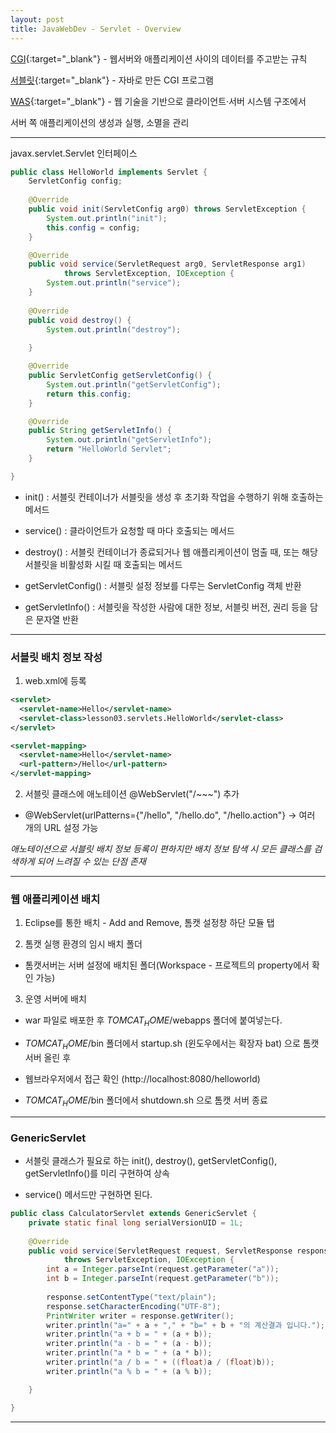 ```yaml
---
layout: post
title: JavaWebDev - Servlet - Overview
---
```


[CGI](https://ko.wikipedia.org/wiki/%EA%B3%B5%EC%9A%A9_%EA%B2%8C%EC%9D%B4%ED%8A%B8%EC%9B%A8%EC%9D%B4_%EC%9D%B8%ED%84%B0%ED%8E%98%EC%9D%B4%EC%8A%A4){:target="_blank"} - 웹서버와 애플리케이션 사이의 데이터를 주고받는 규칙

[서블릿](https://ko.wikipedia.org/wiki/%EC%9E%90%EB%B0%94_%EC%84%9C%EB%B8%94%EB%A6%BF){:target="_blank"} - 자바로 만든 CGI 프로그램

[WAS](https://ko.wikipedia.org/wiki/%EC%9B%B9_%EC%95%A0%ED%94%8C%EB%A6%AC%EC%BC%80%EC%9D%B4%EC%85%98_%EC%84%9C%EB%B2%84){:target="_blank"} - 웹 기술을 기반으로 클라이언트·서버 시스템 구조에서 

서버 쪽 애플리케이션의 생성과 실행, 소멸을 관리

---

javax.servlet.Servlet 인터페이스

```java
public class HelloWorld implements Servlet {
	ServletConfig config;
	
	@Override
	public void init(ServletConfig arg0) throws ServletException {
		System.out.println("init");	
		this.config = config;
	}

	@Override
	public void service(ServletRequest arg0, ServletResponse arg1)
			throws ServletException, IOException {
		System.out.println("service");
	}
	
	@Override
	public void destroy() {
		System.out.println("destroy");
		
	}

	@Override
	public ServletConfig getServletConfig() {
		System.out.println("getServletConfig");
		return this.config;
	}

	@Override
	public String getServletInfo() {
		System.out.println("getServletInfo");
		return "HelloWorld Servlet";
	}

}
```

- init() : 서블릿 컨테이너가 서블릿을 생성 후 초기화 작업을 수행하기 위해 호출하는 메서드

- service() : 클라이언트가 요청할 때 마다 호출되는 메서드

- destroy() : 서블릿 컨테이너가 종료되거나 웹 애플리케이션이 멈출 때, 또는 해당 서블릿을 비활성화 시킬 때 호출되는 메서드

- getServletConfig() : 서블릿 설정 정보를 다루는 ServletConfig 객체 반환

- getServletInfo() : 서블릿을 작성한 사람에 대한 정보, 서블릿 버전, 권리 등을 담은 문자열 반환

---

### 서블릿 배치 정보 작성

1. web.xml에 등록

```xml
<servlet>
  <servlet-name>Hello</servlet-name>
  <servlet-class>lesson03.servlets.HelloWorld</servlet-class>
</servlet>

<servlet-mapping>
  <servlet-name>Hello</servlet-name>
  <url-pattern>/Hello</url-pattern>
</servlet-mapping>
```
2. 서블릿 클래스에 애노테이션 @WebServlet("/~~~") 추가

  - @WebServlet(urlPatterns={"/hello", "/hello.do", "/hello.action"} -> 여러 개의 URL 설정 가능

  *애노테이션으로 서블릿 배치 정보 등록이 편하지만 배치 정보 탐색 시 모든 클래스를 검색하게 되어 느려질 수 있는 단점 존재*

---

### 웹 애플리케이션 배치

1. Eclipse를 통한 배치 - Add and Remove, 톰캣 설정창 하단 모듈 탭

2. 톰캣 실행 환경의 임시 배치 폴더

  - 톰캣서버는 서버 설정에 배치된 폴더(Workspace - 프로젝트의 property에서 확인 가능)

3. 운영 서버에 배치

  - war 파일로 배포한 후 $TOMCAT_HOME$/webapps 폴더에 붙여넣는다.

  - $TOMCAT_HOME$/bin 폴더에서 startup.sh (윈도우에서는 확장자 bat) 으로 톰캣 서버 올린 후

  - 웹브라우저에서 접근 확인 (http://localhost:8080/helloworld)

  - $TOMCAT_HOME$/bin 폴더에서 shutdown.sh 으로 톰캣 서버 종료

---

### GenericServlet

  - 서블릿 클래스가 필요로 하는 init(), destroy(), getServletConfig(), getServletInfo()를 미리 구현하여 상속

  - service() 메서드만 구현하면 된다.

```java
public class CalculatorServlet extends GenericServlet {
	private static final long serialVersionUID = 1L;
	
	@Override
	public void service(ServletRequest request, ServletResponse response)
			throws ServletException, IOException {
		int a = Integer.parseInt(request.getParameter("a"));
		int b = Integer.parseInt(request.getParameter("b"));
		
		response.setContentType("text/plain");
		response.setCharacterEncoding("UTF-8");
		PrintWriter writer = response.getWriter();
		writer.println("a=" + a + "," + "b=" + b + "의 계산결과 입니다.");
		writer.println("a + b = " + (a + b));
		writer.println("a - b = " + (a - b));
		writer.println("a * b = " + (a * b));
		writer.println("a / b = " + ((float)a / (float)b));
		writer.println("a % b = " + (a % b));

	}

}
```

---


